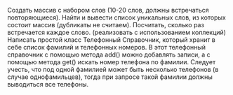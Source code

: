 Создать массив с набором слов (10-20 слов, должны встречаться повторяющиеся). 
Найти и вывести список уникальных слов, из которых состоит массив (дубликаты не считаем). 
Посчитать, сколько раз встречается каждое слово. (реализовать с использованием коллекций)
Написать простой класс Телефонный Справочник, который хранит в себе список фамилий и телефонных номеров. 
В этот телефонный справочник с помощью метода add() можно добавлять записи, а с помощью метода get() искать номер телефона по фамилии. Следует учесть, 
что под одной фамилией может быть несколько телефонов (в случае однофамильцев), тогда при запросе такой фамилии должны выводиться все телефоны.